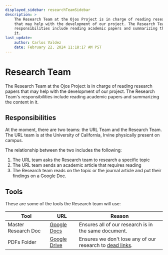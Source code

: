 ```yaml
---
displayed_sidebar: researchTeamSidebar
description: >
    The Research Team at the Ojos Project is in charge of reading research papers
    that may help with the development of our project. The Research Team's
    responsibilities include reading academic papers and summarizing the content in
    it.
last_update:
    author: Carlos Valdez
    date: February 22, 2024 11:18:17 AM PST
---
```


Research Team
=============

The Research Team at the Ojos Project is in charge of reading research papers
that may help with the development of our project. The Research Team's
responsibilities include reading academic papers and summarizing the content in
it.

Responsibilities
----------------

At the moment, there are two teams: the URL Team and the Research Team. The URL
team is at the University of California, Irvine physically present on campus.

The relationship between the two includes the following:

1. The URL team asks the Research team to research a specific topic
2. The URL team sends an academic article that requires reading
3. The Research team reads on the topic or the journal article and put their
findings on a Google Doc.

Tools
-----

These are some of the tools the Research team will use:

|Tool|URL|Reason|
|---|---|---|
|Master Research Doc|[Google Docs](https://docs.google.com/document/d/1NK4KhvDtAmVT-2tfs4LrsvgLWV4tUc-RgwHvG7LeYDs/)|Ensures all of our research is in the same document.|
|PDFs Folder|[Google Drive](https://drive.google.com/drive/folders/1KI2TzU9IiIxW-12PeD3PIpQ0SD_T1nq0)|Ensures we don't lose any of our research to [dead links](https://en.wikipedia.org/wiki/Link_rot).|
